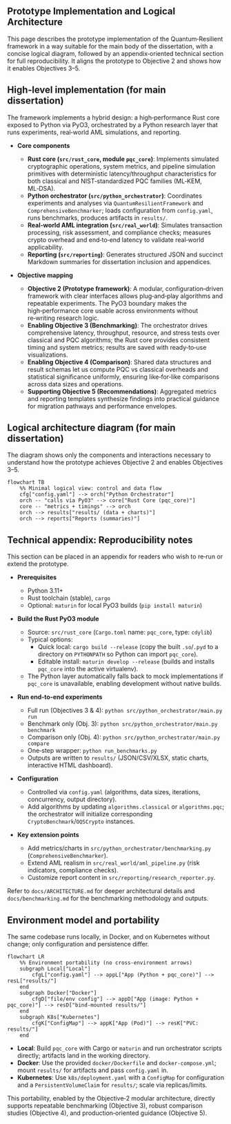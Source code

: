 ## Prototype Implementation and Logical Architecture

This page describes the prototype implementation of the Quantum‑Resilient framework in a way suitable for the main body of the dissertation, with a concise logical diagram, followed by an appendix‑oriented technical section for full reproducibility. It aligns the prototype to Objective 2 and shows how it enables Objectives 3–5.

## High‑level implementation (for main dissertation)

The framework implements a hybrid design: a high‑performance Rust core exposed to Python via PyO3, orchestrated by a Python research layer that runs experiments, real‑world AML simulations, and reporting.

- **Core components**
  - **Rust core (`src/rust_core`, module `pqc_core`)**: Implements simulated cryptographic operations, system metrics, and pipeline simulation primitives with deterministic latency/throughput characteristics for both classical and NIST‑standardized PQC families (ML‑KEM, ML‑DSA).
  - **Python orchestrator (`src/python_orchestrator`)**: Coordinates experiments and analyses via `QuantumResilientFramework` and `ComprehensiveBenchmarker`; loads configuration from `config.yaml`, runs benchmarks, produces artifacts in `results/`.
  - **Real‑world AML integration (`src/real_world`)**: Simulates transaction processing, risk assessment, and compliance checks; measures crypto overhead and end‑to‑end latency to validate real‑world applicability.
  - **Reporting (`src/reporting`)**: Generates structured JSON and succinct Markdown summaries for dissertation inclusion and appendices.

- **Objective mapping**
  - **Objective 2 (Prototype framework)**: A modular, configuration‑driven framework with clear interfaces allows plug‑and‑play algorithms and repeatable experiments. The PyO3 boundary makes the high‑performance core usable across environments without re‑writing research logic.
  - **Enabling Objective 3 (Benchmarking)**: The orchestrator drives comprehensive latency, throughput, resource, and stress tests over classical and PQC algorithms; the Rust core provides consistent timing and system metrics; results are saved with ready‑to‑use visualizations.
  - **Enabling Objective 4 (Comparison)**: Shared data structures and result schemas let us compute PQC vs classical overheads and statistical significance uniformly, ensuring like‑for‑like comparisons across data sizes and operations.
  - **Supporting Objective 5 (Recommendations)**: Aggregated metrics and reporting templates synthesize findings into practical guidance for migration pathways and performance envelopes.

## Logical architecture diagram (for main dissertation)

The diagram shows only the components and interactions necessary to understand how the prototype achieves Objective 2 and enables Objectives 3–5.

```mermaid
flowchart TB
    %% Minimal logical view: control and data flow
    cfg["config.yaml"] --> orch["Python Orchestrator"]
    orch -- "calls via PyO3" --> core["Rust Core (pqc_core)"]
    core -- "metrics + timings" --> orch
    orch --> results["results/ (data + charts)"]
    orch --> reports["Reports (summaries)"]
```

## Technical appendix: Reproducibility notes

This section can be placed in an appendix for readers who wish to re‑run or extend the prototype.

- **Prerequisites**
  - Python 3.11+
  - Rust toolchain (stable), `cargo`
  - Optional: `maturin` for local PyO3 builds (`pip install maturin`)

- **Build the Rust PyO3 module**
  - Source: `src/rust_core` (`Cargo.toml` name: `pqc_core`, type: `cdylib`)
  - Typical options:
    - Quick local: `cargo build --release` (copy the built `.so`/`.pyd` to a directory on `PYTHONPATH` so Python can import `pqc_core`).
    - Editable install: `maturin develop --release` (builds and installs `pqc_core` into the active virtualenv).
  - The Python layer automatically falls back to mock implementations if `pqc_core` is unavailable, enabling development without native builds.

- **Run end‑to‑end experiments**
  - Full run (Objectives 3 & 4): `python src/python_orchestrator/main.py run`
  - Benchmark only (Obj. 3): `python src/python_orchestrator/main.py benchmark`
  - Comparison only (Obj. 4): `python src/python_orchestrator/main.py compare`
  - One‑step wrapper: `python run_benchmarks.py`
  - Outputs are written to `results/` (JSON/CSV/XLSX, static charts, interactive HTML dashboard).

- **Configuration**
  - Controlled via `config.yaml` (algorithms, data sizes, iterations, concurrency, output directory).
  - Add algorithms by updating `algorithms.classical` or `algorithms.pqc`; the orchestrator will initialize corresponding `CryptoBenchmark`/`OQSCrypto` instances.

- **Key extension points**
  - Add metrics/charts in `src/python_orchestrator/benchmarking.py` (`ComprehensiveBenchmarker`).
  - Extend AML realism in `src/real_world/aml_pipeline.py` (risk indicators, compliance checks).
  - Customize report content in `src/reporting/research_reporter.py`.

Refer to `docs/ARCHITECTURE.md` for deeper architectural details and `docs/benchmarking.md` for the benchmarking methodology and outputs.

## Environment model and portability

The same codebase runs locally, in Docker, and on Kubernetes without change; only configuration and persistence differ.

```mermaid
flowchart LR
    %% Environment portability (no cross-environment arrows)
    subgraph Local["Local"]
        cfgL["config.yaml"] --> appL["App (Python + pqc_core)"] --> resL["results/"]
    end
    subgraph Docker["Docker"]
        cfgD["file/env config"] --> appD["App (image: Python + pqc_core)"] --> resD["bind-mounted results/"]
    end
    subgraph K8s["Kubernetes"]
        cfgK["ConfigMap"] --> appK["App (Pod)"] --> resK["PVC: results/"]
    end
```

- **Local**: Build `pqc_core` with Cargo or `maturin` and run orchestrator scripts directly; artifacts land in the working directory.
- **Docker**: Use the provided `docker/Dockerfile` and `docker-compose.yml`; mount `results/` for artifacts and pass `config.yaml` in.
- **Kubernetes**: Use `k8s/deployment.yaml` with a `ConfigMap` for configuration and a `PersistentVolumeClaim` for `results/`; scale via replicas/limits.

This portability, enabled by the Objective‑2 modular architecture, directly supports repeatable benchmarking (Objective 3), robust comparison studies (Objective 4), and production‑oriented guidance (Objective 5).


